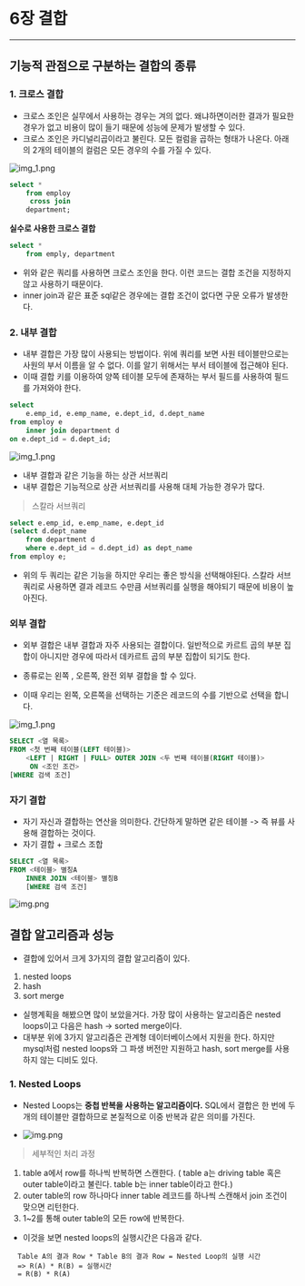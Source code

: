 # 6장 결합

---

## 기능적 관점으로 구분하는 결합의 종류


### 1. 크로스 결합
- 크로스 조인은 실무에서 사용하는 경우는 겨의 없다. 왜냐하면이러한 결과가 필요한 경우가 없고 비용이 많이 들기 때문에 성능에 문제가 발생할 수 있다.
- 크로스 조인은 카디널리곱이라고 불린다. 모든 컬럼을 곱하는 형태가 나온다. 아래의 2개의 테이블의 컬럼은 모든 경우의 수를 가질 수 있다.

![img_1.png](../../img/크로스조인.png)

```sql
select *
    from employ
     cross join
    department;
```

**실수로 사용한 크로스 결합**

```sql
select *
    from emply, department
```
- 위와 같은 쿼리를 사용하면 크로스 조인을 한다. 이런 코드는 결합 조건을 지정하지 않고 사용하기 때문이다.
- inner join과 같은 표준 sql같은 경우에는 결합 조건이 없다면 구문 오류가 발생한다.

### 2. 내부 결합
- 내부 결합은 가장 많이 사용되는 방법이다. 위에 쿼리를 보면 사원 테이블만으로는 사원의 부서 이름을 알 수 없다. 이를 알기 위해서는 부서 테이블에 접근해야 된다.
- 이때 결합 키를 이용하여 양쪽 테이블 모두에 존재하는 부서 필드를 사용하여 필드를 가져와야 한다.

```sql
select 
    e.emp_id, e.emp_name, e.dept_id, d.dept_name
from employ e
    inner join department d
on e.dept_id = d.dept_id;
```
![img_1.png](../../img/innerjoin.png)

- 내부 결합과 같은 기능을 하는 상관 서브쿼리
- 내부 결합은 기능적으로 상관 서브쿼리를 사용해 대체 가능한 경우가 많다.

> 스칼라 서브쿼리
```sql
select e.emp_id, e.emp_name, e.dept_id
(select d.dept_name
    from department d
    where e.dept_id = d.dept_id) as dept_name
from employ e;
```

- 위의 두 쿼리는 같은 기능을 하지만 우리는 좋은 방식을 선택해야된다. 스칼라 서브쿼리로 사용하면 결과 레코드 수만큼 서브쿼리를 실행을 해야되기 때문에 비용이 높아진다.

### 외부 결합
- 외부 결합은 내부 결합과 자주 사용되는 결합이다.  일반적으로 카르트 곱의 부분 집합이 아니지만 경우에 따라서 데카르트 곱의 부분 집합이 되기도 한다.
- 종류로는 왼쪽 , 오른쪽, 완전 외부 결합을 할 수 있다.

- 이때 우리는 왼쪽, 오른쪽을 선택하는 기준은 레코드의 수를 기반으로 선택을 합니다.

![img_1.png](../../img/외부결합.png)

```sql
SELECT <열 목록>
FROM <첫 번째 테이블(LEFT 테이블)>
    <LEFT | RIGHT | FULL> OUTER JOIN <두 번째 테이블(RIGHT 테이블)>
     ON <조인 조건>
[WHERE 검색 조건]
```


### 자기 결합
- 자기 자신과 결합하는 연산을 의미한다. 간단하게 말하면 같은 테이블 -> 즉 뷰를 사용해 결합하는 것이다.
- 자기 결합 + 크로스 조합
```sql
SELECT <열 목록>
FROM <테이블> 별칭A
    INNER JOIN <테이블> 별칭B
    [WHERE 검색 조건]
```
![img.png](../../img/selfjoin.png)

## 결합 알고리즘과 성능
- 결합에 있어서 크게 3가지의 결합 알고리즘이 있다.
1. nested loops
2. hash
3. sort merge
- 실행계획을 해봤으면 많이 보았을거다. 가장 많이 사용하는 알고리즘은 nested loops이고 다음은 hash -> sorted merge이다.
- 대부분 위에 3가지 알고리즘은 관계형 데이터베이스에서 지원을 한다. 하지만 mysql처럼 nested loops와 그 파생 버전만 지원하고 hash, sort merge를 사용하지 않는 디비도 있다.


### 1. Nested Loops
- Nested Loops는 **중첩 반복을 사용하는 알고리즘이다.** SQL에서 결합은 한 번에 두 개의 테이블만 결합하므로 본질적으로 이중 반복과 같은 의미를 가진다.

- ![img.png](nestedLoops.png)

> 세부적인 처리 과정
1. table a에서 row를 하나씩 반복하면 스캔한다. ( table a는 driving table 혹은 outer table이라고 불린다. table b는 inner table이라고 한다.)
2. outer table의 row 하나마다 inner table 레코드를 하나씩 스캔해서 join 조건이 맞으면 리턴한다.
3. 1~2를 통해 outer table의 모든 row에 반복한다.

- 이것을 보면 nested loops의 실행시간은 다음과 같다.
```
  Table A의 결과 Row * Table B의 결과 Row = Nested Loop의 실행 시간
  => R(A) * R(B) = 실행시간
  = R(B) * R(A)  
```

